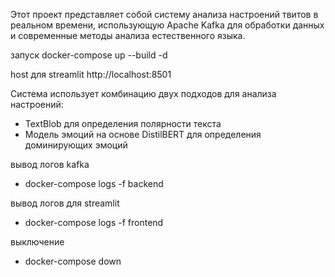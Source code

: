 
Этот проект представляет собой систему анализа настроений твитов в реальном времени, использующую Apache Kafka для обработки данных и современные методы анализа естественного языка.

запуск
docker-compose up --build -d

host для streamlit
http://localhost:8501




Система использует комбинацию двух подходов для анализа настроений:
- TextBlob для определения полярности текста
- Модель эмоций на основе DistilBERT для определения доминирующих эмоций


вывод логов kafka

- docker-compose logs -f backend

вывод логов для streamlit
- docker-compose logs -f frontend

выключение
- docker-compose down
